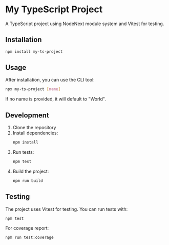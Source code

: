 # My TypeScript Project

A TypeScript project using NodeNext module system and Vitest for testing.

## Installation

```bash
npm install my-ts-project
```

## Usage

After installation, you can use the CLI tool:

```bash
npx my-ts-project [name]
```

If no name is provided, it will default to "World".

## Development

1. Clone the repository
2. Install dependencies:
   ```bash
   npm install
   ```
3. Run tests:
   ```bash
   npm test
   ```
4. Build the project:
   ```bash
   npm run build
   ```

## Testing

The project uses Vitest for testing. You can run tests with:

```bash
npm test
```

For coverage report:

```bash
npm run test:coverage
```
